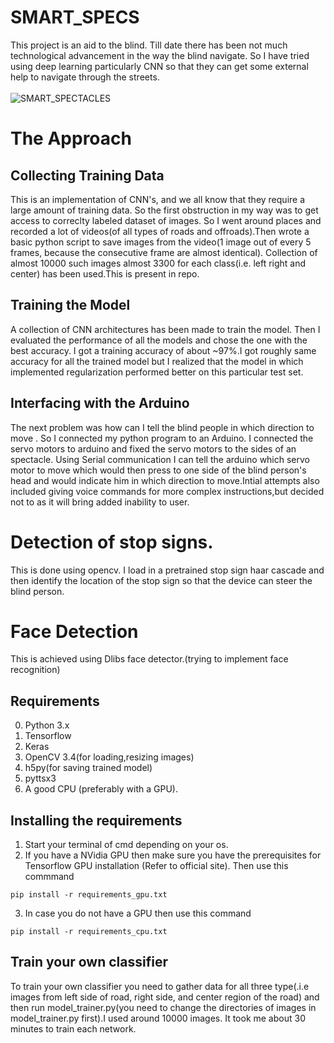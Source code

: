 # SMART_SPECS
This project is an aid to the blind. Till date there has been not much technological advancement in the way the blind navigate. So I have tried using deep learning particularly CNN so that they can get some external help to navigate through the streets.
<br>
<br>
![SMART_SPECTACLES](https://user-images.githubusercontent.com/54498757/229739684-8a0fe594-a0ec-4613-9fe0-cb4e54fc7175.png)


# The Approach 
## Collecting Training Data
This is an implementation of CNN's, and we all know that they require a large amount of training data. So the first obstruction in my way was to get access to correclty labeled dataset of images. So I went around places and recorded a lot of videos(of all types of roads and offroads).Then wrote a basic python script to  save images from the video(1 image out of every 5 frames, because the consecutive frame are almost identical). Collection of almost 10000 such images almost 3300 for each class(i.e. left right and center) has been used.This is present in repo.

## Training the Model
A collection of CNN architectures has been made to train the model. Then I evaluated the performance of all the models and chose the one with the best accuracy. I got a training accuracy of about ~97%.I got roughly same accuracy for all the trained model but I realized that the model in which implemented regularization performed better on this particular test set.
  
## Interfacing with the Arduino
The next problem was how can I tell the blind people in which direction to move .
So I connected my python program to an Arduino. I connected the servo motors to arduino and fixed the servo motors to the sides of an spectacle.  Using Serial communication I can tell the arduino which servo motor to move which would then press to one side of the blind person's head and would indicate him in which direction to move.Intial attempts also included giving voice commands for more complex instructions,but decided not to as it will bring added inability to user.

# Detection of stop signs. ##
This is done using opencv. I load in a pretrained stop sign haar cascade and then identify the location of the stop sign so that the device can steer the blind person.

# Face Detection
This is achieved using Dlibs face detector.(trying to implement face recognition)

## Requirements
0. Python 3.x
1. Tensorflow
2. Keras
3. OpenCV 3.4(for loading,resizing images)
4. h5py(for saving trained model)
5. pyttsx3
6. A good CPU (preferably with a GPU).

## Installing the requirements
1. Start your terminal of cmd depending on your os.
  2. If you have a NVidia GPU then make sure you have the prerequisites for Tensorflow GPU installation (Refer to official site). Then use this commmand

    pip install -r requirements_gpu.txt

  3. In case you do not have a GPU then use this command

    pip install -r requirements_cpu.txt

## Train your own classifier
To train your own classifier you need to gather data for all three type(.i.e images from left side of road, right side, and center region of the road) and then run model_trainer.py(you need to change the directories of images in model_trainer.py first).I used around 10000 images.
It took me about 30 minutes to train each network.<br>

